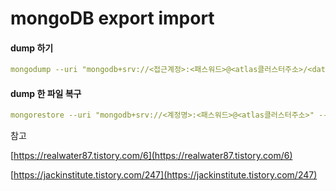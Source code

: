 # mongoDB export import

#### dump 하기

```yaml
mongodump --uri "mongodb+srv://<접근계정>:<패스워드>@<atlas클러스터주소>/<database명>" --out <저장할로컬경로>
```

#### dump 한 파일 복구

```yaml
mongorestore --uri "mongodb+srv://<계정명>:<패스워드>@<atlas클러스터주소>" --drop <초기화할database명-선택사항> --db <생성및주입할database명> <로컬경로및파일명>
```

참고

[https://realwater87.tistory.com/6](https://realwater87.tistory.com/6)

[https://jackinstitute.tistory.com/247](https://jackinstitute.tistory.com/247)
